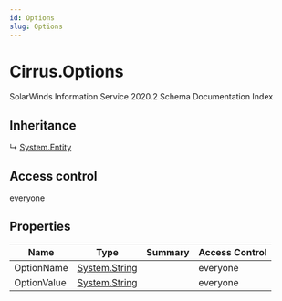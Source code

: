 ```yaml
---
id: Options
slug: Options
---
```


# Cirrus.Options

SolarWinds Information Service 2020.2 Schema Documentation Index

## Inheritance

↳ [System.Entity](./../System/Entity)

## Access control

everyone

## Properties

| Name | Type | Summary | Access Control |
| ------ | ------ | ------ | ------ |
| OptionName | [System.String](https://docs.microsoft.com/en-us/dotnet/api/system.string) |  | everyone |
| OptionValue | [System.String](https://docs.microsoft.com/en-us/dotnet/api/system.string) |  | everyone |

